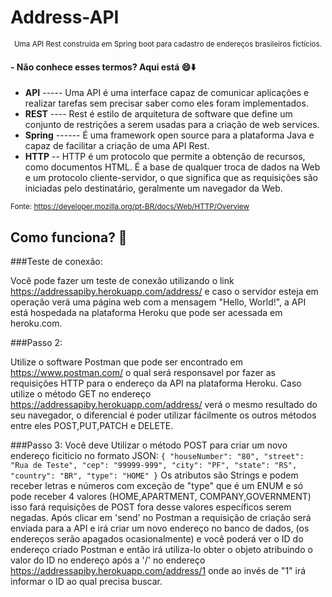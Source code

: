 # Address-API


<p align="center">
  <small>Uma API Rest construida em Spring boot para cadastro de endereços brasileiros fictícios.</small>
</p>

#### - Não conhece esses termos? Aqui está :smile::arrow_down:

* **API** ----- Uma API é uma interface capaz de comunicar aplicações e realizar tarefas sem precisar saber como eles foram implementados. 
* **REST** ---- Rest é estilo de arquitetura de software que define um conjunto de restrições a serem usadas para a criação de web services.
* **Spring** ------ É uma framework open source para a plataforma Java e capaz de facilitar a criação de uma API Rest.
* **HTTP** -- HTTP é um protocolo que permite a obtenção de recursos, como documentos HTML. É a base de qualquer troca de dados na Web e um protocolo cliente-servidor, o que significa que as requisições são iniciadas pelo destinatário, geralmente um navegador da Web.

<small>Fonte: https://developer.mozilla.org/pt-BR/docs/Web/HTTP/Overview</small>

## Como funciona? :mag_right:

###Teste de conexão: 

 Você pode fazer um teste de conexão utilizando o link https://addressapiby.herokuapp.com/address/ e caso o servidor esteja em operação verá uma página web com a mensagem "Hello, World!", a API está hospedada na  plataforma Heroku que pode ser acessada em heroku.com. 
 
 ###Passo 2:
 
  Utilize o software Postman que pode ser encontrado em https://www.postman.com/ o qual será responsavel por fazer as requisições HTTP para o endereço da API na plataforma Heroku. 
  Caso utilize o método GET no endereço https://addressapiby.herokuapp.com/address/ verá o mesmo resultado do seu navegador, o diferencial é poder utilizar fácilmente os outros métodos entre eles POST,PUT,PATCH e DELETE.
  
  ###Passo 3:
   Você deve Utilizar o método POST para criar um novo endereço ficiticio no formato JSON:
   ``
    {
     "houseNumber": "80",
     "street": "Rua de Teste",
     "cep": "99999-999",
     "city": "PF",
     "state": "RS",
     "country": "BR",
     "type": "HOME"
     }
    ``
    Os atributos são Strings e podem receber letras e números com exceção de "type" que é um ENUM e só pode receber 4 valores (HOME,APARTMENT, COMPANY,GOVERNMENT) isso fará requisições de POST fora desse valores específicos serem negadas. 
    Após clicar em 'send' no Postman a requisição de criação será enviada para a API e irá criar um novo endereço no banco de dados, (os endereços serão apagados ocasionalmente) e você poderá ver o ID do endereço criado Postman e então irá utiliza-lo obter o objeto atribuindo o valor do ID no endereço após a '/' no endereço https://addressapiby.herokuapp.com/address/1 onde ao invés de "1" irá informar o ID ao qual precisa buscar. 
    
    
    
 
 
 
 
